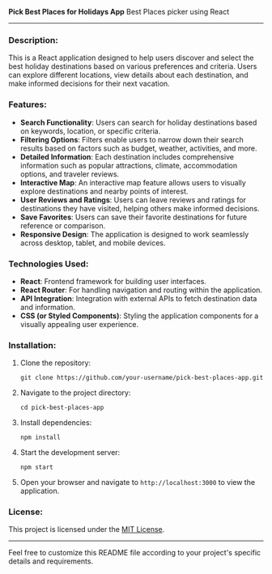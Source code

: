 
**Pick Best Places for Holidays App**
Best Places picker using React

---

### Description:
This is a React application designed to help users discover and select the best holiday destinations based on various preferences and criteria. Users can explore different locations, view details about each destination, and make informed decisions for their next vacation.

### Features:
- **Search Functionality**: Users can search for holiday destinations based on keywords, location, or specific criteria.
- **Filtering Options**: Filters enable users to narrow down their search results based on factors such as budget, weather, activities, and more.
- **Detailed Information**: Each destination includes comprehensive information such as popular attractions, climate, accommodation options, and traveler reviews.
- **Interactive Map**: An interactive map feature allows users to visually explore destinations and nearby points of interest.
- **User Reviews and Ratings**: Users can leave reviews and ratings for destinations they have visited, helping others make informed decisions.
- **Save Favorites**: Users can save their favorite destinations for future reference or comparison.
- **Responsive Design**: The application is designed to work seamlessly across desktop, tablet, and mobile devices.

### Technologies Used:
- **React**: Frontend framework for building user interfaces.
- **React Router**: For handling navigation and routing within the application.
- **API Integration**: Integration with external APIs to fetch destination data and information.
- **CSS (or Styled Components)**: Styling the application components for a visually appealing user experience.

### Installation:
1. Clone the repository:
   ```
   git clone https://github.com/your-username/pick-best-places-app.git
   ```

2. Navigate to the project directory:
   ```
   cd pick-best-places-app
   ```

3. Install dependencies:
   ```
   npm install
   ```

4. Start the development server:
   ```
   npm start
   ```

5. Open your browser and navigate to `http://localhost:3000` to view the application.


### License:
This project is licensed under the [MIT License](LICENSE).

---

Feel free to customize this README file according to your project's specific details and requirements.
